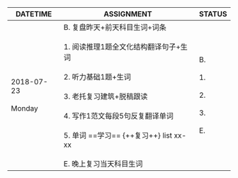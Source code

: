 DATETIME |  ASSIGNMENT | STATUS
------------ | ------------- | -------------
2018-07-23 <br><br> Monday | B.  复盘昨天+前天科目生词+词条<br><br>1. 阅读推理1题全文化结构翻译句子+生词<br><br> 2. 听力基础1题+生词<br><br>3. 老托复习建筑+脱稿跟读<br><br>4. 写作1范文每段5句反复翻译单词<br><br>5. 单词 ==学习== {++复习++} list xx-xx <br><br>E. 晚上复习当天科目生词 |  B. <br><br>1. <br><br>2. <br><br>3. <br><br>E.